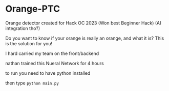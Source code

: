 # Orange-PTC
Orange detector created for Hack OC 2023 (Won best Beginner Hack) (AI integration tho?)

Do you want to know if your orange is really an orange, and what it is? This is the solution for you!

I hard carried my team on the front/backend

nathan trained this Nueral Network for 4 hours

to run you need to have python installed

then type `python main.py`
